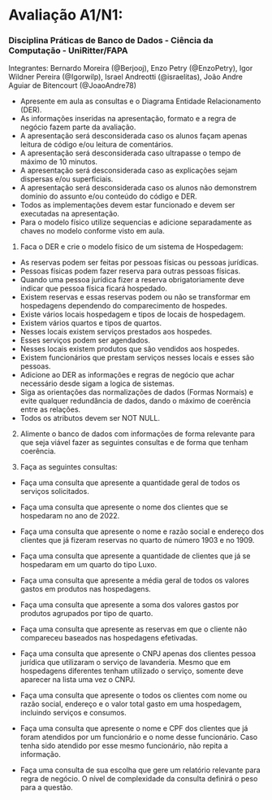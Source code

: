 
# Avaliação A1/N1:
### Disciplina Práticas de Banco de Dados - Ciência da Computação - UniRitter/FAPA
Integrantes: Bernardo Moreira (@Berjooj), Enzo Petry (@EnzoPetry), Igor Wildner Pereira (@Igorwilp), Israel Andreotti (@israelitas), João Andre Aguiar de Bitencourt (@JoaoAndre78)

- Apresente em aula as consultas e o Diagrama Entidade Relacionamento (DER).
- As informações inseridas na apresentação, formato e a regra de negócio fazem parte da avaliação.
- A apresentação será desconsiderada caso os alunos façam apenas leitura de código e/ou leitura de comentários.
- A apresentação será desconsiderada caso ultrapasse o tempo de máximo de 10 minutos.
- A apresentação será desconsiderada caso as explicações sejam dispersas e/ou superficiais.
- A apresentação será desconsiderada caso os alunos não demonstrem domínio do assunto e/ou conteúdo do código e DER.
- Todos as implementações devem estar funcionado e devem ser executadas na apresentação.
- Para o modelo físico utilize sequencias e adicione separadamente as chaves no modelo conforme visto em aula.


1. Faca o DER e crie o modelo físico de um sistema de Hospedagem:

- As reservas podem ser feitas por pessoas físicas ou pessoas jurídicas.
- Pessoas físicas podem fazer reserva para outras pessoas físicas.
- Quando uma pessoa jurídica fizer a reserva obrigatoriamente deve indicar que pessoa física ficará hospedado.
- Existem reservas e essas reservas podem ou não se transformar em hospedagens dependendo do comparecimento de hospedes.
- Existe vários locais hospedagem e tipos de locais de hospedagem.
- Existem vários quartos e tipos de quartos.
- Nesses locais existem serviços prestados aos hospedes.
- Esses serviços podem ser agendados.
- Nesses locais existem produtos que são vendidos aos hospedes.
- Existem funcionários que prestam serviços nesses locais e esses são pessoas.
- Adicione ao DER as informações e regras de negócio que achar necessário desde sigam a logica de sistemas.
- Siga as orientações das normalizações de dados (Formas Normais) e evite qualquer redundância de dados, dando o máximo de coerência entre as relações.
- Todos os atributos devem ser NOT NULL.


2. Alimente o banco de dados com informações de forma relevante para que seja viável fazer as seguintes consultas e de forma que tenham coerência.


3. Faça as seguintes consultas:

- Faça uma consulta que apresente a quantidade geral de todos os serviços solicitados.

- Faça uma consulta que apresente o nome dos clientes que se hospedaram no ano de 2022.

- Faça uma consulta que apresente o nome e razão social e endereço dos clientes que já fizeram reservas no quarto de número 1903 e no 1909.

- Faça uma consulta que apresente a quantidade de clientes que já se hospedaram em um quarto do tipo Luxo.

- Faça uma consulta que apresente a média geral de todos os valores gastos em produtos nas hospedagens.

- Faça uma consulta que apresente a soma dos valores gastos por produtos agrupados por tipo de quarto.

- Faça uma consulta que apresente as reservas em que o cliente não compareceu baseados nas hospedagens efetivadas.

- Faça uma consulta que apresente o CNPJ apenas dos clientes pessoa jurídica que utilizaram o serviço de lavanderia. Mesmo que em hospedagens diferentes tenham utilizado o serviço, somente deve aparecer na lista uma vez o CNPJ.

- Faça uma consulta que apresente o todos os clientes com nome ou razão social, endereço e o valor total gasto em uma hospedagem, incluindo serviços e consumos.

- Faça uma consulta que apresente o nome e CPF dos clientes que já foram atendidos por um funcionário e o nome desse funcionário. Caso tenha sido atendido por esse mesmo funcionário, não repita a informação.

- Faça uma consulta de sua escolha que gere um relatório relevante para regra de negócio. O nível de complexidade da consulta definirá o peso para a questão.
